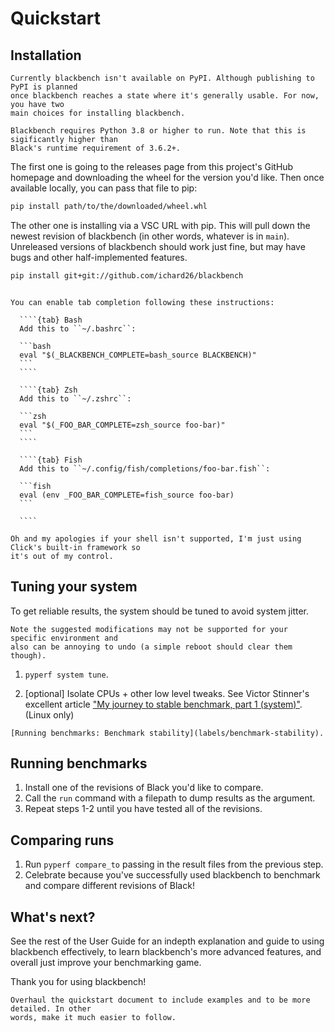 # Quickstart

## Installation

```{note}
Currently blackbench isn't available on PyPI. Although publishing to PyPI is planned
once blackbench reaches a state where it's generally usable. For now, you have two
main choices for installing blackbench.
```

```{important}
Blackbench requires Python 3.8 or higher to run. Note that this is sigificantly higher than
Black's runtime requirement of 3.6.2+.
```

The first one is going to the releases page from this project's GitHub homepage and
downloading the wheel for the version you'd like. Then once available locally, you can
pass that file to pip:

```bash
pip install path/to/the/downloaded/wheel.whl
```

The other one is installing via a VSC URL with pip. This will pull down the newest
revision of blackbench (in other words, whatever is in `main`). Unreleased versions of
blackbench should work just fine, but may have bugs and other half-implemented features.

```bash
pip install git+git://github.com/ichard26/blackbench
```

`````{tip}

You can enable tab completion following these instructions:

  ````{tab} Bash
  Add this to ``~/.bashrc``:

  ```bash
  eval "$(_BLACKBENCH_COMPLETE=bash_source BLACKBENCH)"
  ```
  ````

  ````{tab} Zsh
  Add this to ``~/.zshrc``:

  ```zsh
  eval "$(_FOO_BAR_COMPLETE=zsh_source foo-bar)"
  ```
  ````

  ````{tab} Fish
  Add this to ``~/.config/fish/completions/foo-bar.fish``:

  ```fish
  eval (env _FOO_BAR_COMPLETE=fish_source foo-bar)
  ```

  ````

Oh and my apologies if your shell isn't supported, I'm just using Click's built-in framework so
it's out of my control.
`````

## Tuning your system

To get reliable results, the system should be tuned to avoid system jitter.

```{warning}
Note the suggested modifications may not be supported for your specific environment and
also can be annoying to undo (a simple reboot should clear them though).
```

1. `pyperf system tune`.

1. \[optional\] Isolate CPUs + other low level tweaks. See Victor Stinner's excellent
   article ["My journey to stable benchmark, part 1 (system)"][isolating-cpus]. (Linux
   only)

```{seealso}
[Running benchmarks: Benchmark stability](labels/benchmark-stability).
```

## Running benchmarks

1. Install one of the revisions of Black you'd like to compare.
1. Call the `run` command with a filepath to dump results as the argument.
1. Repeat steps 1-2 until you have tested all of the revisions.

## Comparing runs

1. Run `pyperf compare_to` passing in the result files from the previous step.
1. Celebrate because you've successfully used blackbench to benchmark and compare
   different revisions of Black!

## What's next?

See the rest of the User Guide for an indepth explanation and guide to using blackbench
effectively, to learn blackbench's more advanced features, and overall just improve your
benchmarking game.

Thank you for using blackbench!

```{todo}
Overhaul the quickstart document to include examples and to be more detailed. In other
words, make it much easier to follow.
```

[isolating-cpus]: https://vstinner.github.io/journey-to-stable-benchmark-system.html
